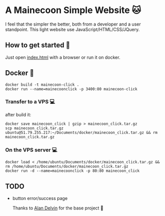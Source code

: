 #  A Mainecoon Simple Website :cat:

I feel that the simpler the better, both from a developer and a user standpoint.
This light website use JavaScript/HTML/CSS/JQuery.

## How to get started :stars:

Just open [index.html](src/index.html) with a browser or run it on docker.

## Docker :whale:

```
docker build -t mainecoon-click .
docker run --name=mainecoonclick -p 3400:80 mainecoon-click
```
### Transfer to a VPS :computer:

after build it:
```
docker save mainecoon_click | gzip > mainecoon_click.tar.gz
scp mainecoon_click.tar.gz ubuntu@51.79.255.217:~/Documents/docker/mainecoon_click.tar.gz && rm mainecoon_click.tar.gz
```

### On the VPS server :computer:

```
docker load < /home/ubuntu/Documents/docker/mainecoon_click.tar.gz && rm /home/ubuntu/Documents/docker/mainecoon_click.tar.gz
docker run -d --name=mainecoonclick -p 80:80 mainecoon_click
```

## TODO

- button error/success page

&nbsp;
&nbsp;
&nbsp;
Thanks to [Alan Delvin](https://github.com/AlanDevlin) for the base project :man: 
